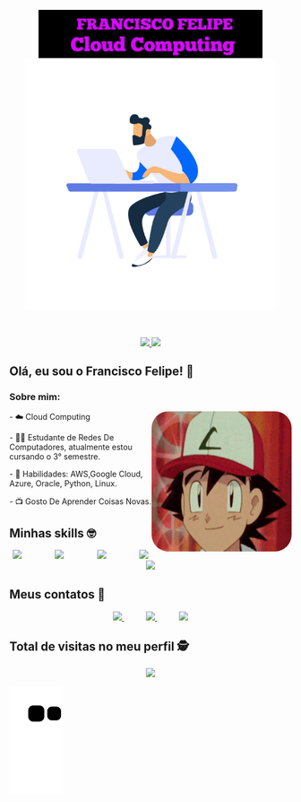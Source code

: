 <p align="center">
  <a href="#">
    <img align="center" width="400" src="20220627_190052.jpg" />
  </a>
  <a href="#">
    <img align="center" width="450" src="dev.gif" />
  </a>
</p>
</br>
</br>
<div align="center">
  <a href="https://github.com/franciscofelipe-br">
  <img height="150em" src="https://github-readme-stats.vercel.app/api?username=franciscofelipe-br&show_icons=true&theme=radical&include_all_commits=true&count_private=true"/>
  <img height="150em" src="https://github-readme-stats.vercel.app/api/top-langs/?username=franciscofelipe-br&layout=compact&langs_count=7&theme=radical"/>
</div>
  </a>
</p>

## Olá, eu sou o Francisco Felipe! 👋</h2>

### Sobre mim:
<div style="display: inline_block"  >
<img  align="right" width="250" height="250" style="border-radius:30px;" src="https://github.com/franciscofelipe-br/franciscofelipe-br/blob/main/giphy.gif">
<p> - ☁️ Cloud Computing</p>
<p> - 👨‍🎓 Estudante de Redes De Computadores, atualmente estou cursando o 3° semestre. </p>
<p> - 🎯 Habilidades: AWS,Google Cloud, Azure, Oracle, Python, Linux. </p>
<p> - 📺 Gosto De Aprender Coisas Novas.  </p>
  
</div>

## Minhas skills :nerd_face:
<div align="center">
    <img height="40" src="https://cdn.jsdelivr.net/gh/devicons/devicon/icons/googlecloud/googlecloud-original.svg">
    &nbsp;&nbsp;&nbsp;&nbsp;&nbsp;&nbsp;&nbsp;&nbsp;&nbsp;&nbsp;&nbsp;&nbsp;&nbsp;
    <img height="40" src="https://cdn.jsdelivr.net/gh/devicons/devicon/icons/oracle/oracle-original.svg">
    &nbsp;&nbsp;&nbsp;&nbsp;&nbsp;&nbsp;&nbsp;&nbsp;&nbsp;&nbsp;&nbsp;&nbsp;&nbsp;
    <img height="40" src="https://cdn.jsdelivr.net/gh/devicons/devicon/icons/kubernetes/kubernetes-plain.svg">
    &nbsp;&nbsp;&nbsp;&nbsp;&nbsp;&nbsp;&nbsp;&nbsp;&nbsp;&nbsp;&nbsp;&nbsp;&nbsp;
    <img height="40" src="https://cdn.jsdelivr.net/gh/devicons/devicon/icons/linux/linux-original.svg">
    &nbsp;&nbsp;&nbsp;&nbsp;&nbsp;&nbsp;&nbsp;&nbsp;&nbsp;&nbsp;&nbsp;&nbsp;&nbsp;
    <img height="40" src="https://cdn.jsdelivr.net/gh/devicons/devicon/icons/python/python-original.svg">
    &nbsp;&nbsp;&nbsp;&nbsp;&nbsp;&nbsp;&nbsp;&nbsp;&nbsp;&nbsp;&nbsp;&nbsp;&nbsp;
  
</div>

## Meus contatos :iphone:

<p align="center">
    <a href="https://github.com/franciscofelipe-br">
        <img  src="https://img.shields.io/badge/github-%23100000.svg?&style=for-the-badge&logo=github&logoColor=white&link=mailto:https://github.com/teteusAraujo">
    </a>
    &nbsp;&nbsp;&nbsp;&nbsp;&nbsp;&nbsp;&nbsp;&nbsp;&nbsp;
    <a href="mailto:f.felipe1928@gmail.com">
        <img src="https://img.shields.io/badge/gmail-D14836?&style=for-the-badge&logo=gmail&logoColor=white&link=mailto:mateusaraujo996@gmail.com">
    </a>
    &nbsp;&nbsp;&nbsp;&nbsp;&nbsp;&nbsp;&nbsp;&nbsp;&nbsp;
    <a href="https://www.linkedin.com/in/francisco-felipe-/">
        <img src="https://img.shields.io/badge/linkedin-%230077B5.svg?&style=for-the-badge&logo=linkedin&logoColor=white&link=mailto:https://www.linkedin.com/in/mateusaraujobarros/">
    </a>
</p>

<p align="center"> 

 ## Total de visitas no meu perfil :detective: <br>
 <p align="center"> 
   <img alingn="center" src="https://profile-counter.glitch.me/fraciscofelipe-br/count.svg" />
 </p>

</p>


![snake gif](https://github.com/franciscofelipe-br/franciscofelipe-br/blob/output/github-contribution-grid-snake.svg)
 
</div>


